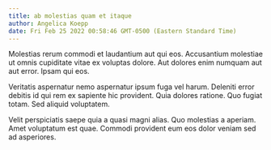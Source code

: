 ```yaml
---
title: ab molestias quam et itaque
author: Angelica Koepp
date: Fri Feb 25 2022 00:58:46 GMT-0500 (Eastern Standard Time)
---
```

Molestias rerum commodi et laudantium aut qui eos. Accusantium molestiae ut omnis cupiditate vitae ex voluptas dolore. Aut dolores enim numquam aut aut error. Ipsam qui eos.

 Veritatis aspernatur nemo aspernatur ipsum fuga vel harum. Deleniti error debitis id qui rem ex sapiente hic provident. Quia dolores ratione. Quo fugiat totam. Sed aliquid voluptatem.

 Velit perspiciatis saepe quia a quasi magni alias. Quo molestias a aperiam. Amet voluptatum est quae. Commodi provident eum eos dolor veniam sed ad asperiores.